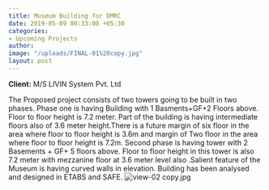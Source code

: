 ```yaml
---
title: Museum Building for DMRC
date: 2019-05-09 00:33:00 +05:30
categories:
- Upcoming Projects
author: 
image: "/uploads/FINAL-01%20copy.jpg"
layout: post
---
```


 **Client:** M/S LIVIN System Pvt. Ltd

The Proposed project consists of two towers going to be built in two phases. Phase one is having Building with 1 Basments+GF+2 Floors above. Floor to floor height is 7.2 meter. Part of the building is having intermediate floors also of 3.6 meter height.There is a future margin of six floor in the area where floor to floor height is 3.6m and margin of Two floor in the area where floor to floor height is 7.2m.
Second phase is having tower with 2 Basements + GF+ 5 floors above. Floor to floor height in this tower is also 7.2 meter with mezzanine floor at 3.6 meter level also .Salient feature of the Museum is having curved walls in elevation.
Building has been analysed and designed in ETABS and SAFE.
![view-02 copy.jpg](/uploads/view-02%20copy.jpg)
